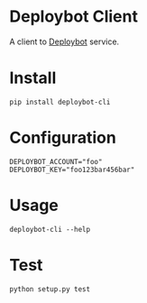# Deploybot Client

A client to [Deploybot](https://www.deploybot.com) service.

# Install

```
pip install deploybot-cli
```

# Configuration

```
DEPLOYBOT_ACCOUNT="foo"
DEPLOYBOT_KEY="foo123bar456bar"
```

# Usage

```
deploybot-cli --help

```

# Test

```
python setup.py test
```